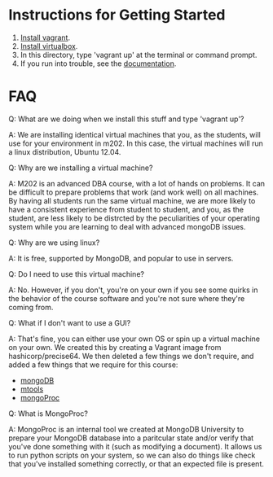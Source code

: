 Instructions for Getting Started
================================

  1. <a href="https://www.vagrantup.com/downloads">Install vagrant</a>.
  2. <a href="https://www.virtualbox.org/wiki/Downloads">Install virtualbox</a>.
  3. In this directory, type 'vagrant up' at the terminal or command prompt.
  4. If you run into trouble, see the <a href="https://docs.vagrantup.com/v2/">documentation</a>.

FAQ
===

Q: What are we doing when we install this stuff and type 'vagrant up'?

A: We are installing identical virtual machines that you, as the students, will
    use for your environment in m202. In this case, the virtual machines will
    run a linux distribution, Ubuntu 12.04.

Q: Why are we installing a virtual machine?

A: M202 is an advanced DBA course, with a lot of hands on problems. It can be
    difficult to prepare problems that work (and work well) on all machines.
    By having all students run the same virtual machine, we are more likely to
    have a consistent experience from student to student, and you, as the
    student, are less likely to be distrcted by the peculiarities of your
    operating system while you are learning to deal with advanced mongoDB
    issues.

Q: Why are we using linux?

A: It is free, supported by MongoDB, and popular to use in servers.

Q: Do I need to use this virtual machine?

A: No. However, if you don't, you're on your own if you see some quirks in the
    behavior of the course software and you're not sure where they're coming
    from.

Q: What if I don't want to use a GUI?

A: That's fine, you can either use your own OS or spin up a virtual machine on
    your own. We created this by creating a Vagrant image from
    hashicorp/precise64. We then deleted a few things we don't require, and
    added a few things that we require for this course:

  * <a href="http://www.mongodb.org/downloads">mongoDB</a>
  * <a href="https://github.com/rueckstiess/mtools">mtools</a>
  * <a href="https://university.mongodb.com/mongoproc">mongoProc</a>

Q: What is MongoProc?

A: MongoProc is an internal tool we created at MongoDB University to prepare
    your MongoDB database into a paritcular state and/or verify that you've
    done something with it (such as modifying a document). It allows us
    to run python scripts on your system, so we can also do things like
    check that you've installed something correctly, or that an expected
    file is present.
